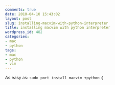 ```yaml
---
comments: true
date: 2010-04-10 15:43:02
layout: post
slug: installing-macvim-with-python-interpreter
title: installing macvim with python interpreter
wordpress_id: 482
categories:
- mac
- python
tags:
- mac
- python
- vim
---
```


As easy as: `sudo port install macvim +python` :)
